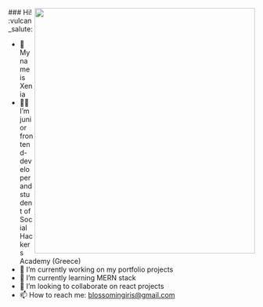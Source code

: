 <img src="https://user-images.githubusercontent.com/102720711/188442277-82a1b413-025d-424c-a59a-64f942319c66.jpg" width="450" height="500" align="right" /> 
### Hi! :vulcan_salute:

-  :star2: My name is Xenia
- :woman_technologist: I’m junior frontend-developer and student of Social Hackers Academy (Greece)
- 🔭 I’m currently working on my portfolio projects
- 🌱 I’m currently learning MERN stack
- 👯 I’m looking to collaborate on react projects
- 📫 How to reach me: blossomingiris@gmail.com


